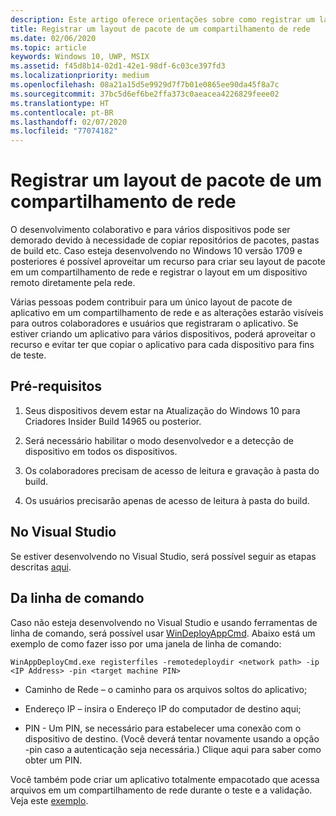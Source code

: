```yaml
---
description: Este artigo oferece orientações sobre como registrar um layout de pacote de um compartilhamento de rede
title: Registrar um layout de pacote de um compartilhamento de rede
ms.date: 02/06/2020
ms.topic: article
keywords: Windows 10, UWP, MSIX
ms.assetid: f45d8b14-02d1-42e1-98df-6c03ce397fd3
ms.localizationpriority: medium
ms.openlocfilehash: 08a21a15d5e9929d7f7b01e0865ee90da45f8a7c
ms.sourcegitcommit: 37bc5d6ef6be2ffa373c0aeacea4226829feee02
ms.translationtype: HT
ms.contentlocale: pt-BR
ms.lasthandoff: 02/07/2020
ms.locfileid: "77074182"
---
```

# <a name="registering-a-package-layout-from-a-network-share"></a>Registrar um layout de pacote de um compartilhamento de rede

O desenvolvimento colaborativo e para vários dispositivos pode ser demorado devido à necessidade de copiar repositórios de pacotes, pastas de build etc. Caso esteja desenvolvendo no Windows 10 versão 1709 e posteriores é possível aproveitar um recurso para criar seu layout de pacote em um compartilhamento de rede e registrar o layout em um dispositivo remoto diretamente pela rede.

Várias pessoas podem contribuir para um único layout de pacote de aplicativo em um compartilhamento de rede e as alterações estarão visíveis para outros colaboradores e usuários que registraram o aplicativo. Se estiver criando um aplicativo para vários dispositivos, poderá aproveitar o recurso e evitar ter que copiar o aplicativo para cada dispositivo para fins de teste.

## <a name="prerequisites"></a>Pré-requisitos

1. Seus dispositivos devem estar na Atualização do Windows 10 para Criadores Insider Build 14965 ou posterior.

2. Será necessário habilitar o modo desenvolvedor e a detecção de dispositivo em todos os dispositivos.

3. Os colaboradores precisam de acesso de leitura e gravação à pasta do build.

4. Os usuários precisarão apenas de acesso de leitura à pasta do build.

## <a name="in-visual-studio"></a>No Visual Studio

Se estiver desenvolvendo no Visual Studio, será possível seguir as etapas descritas [aqui](https://docs.microsoft.com/windows/uwp/debug-test-perf/deploying-and-debugging-uwp-apps?redirectedfrom=MSDN#advanced-remote-deployment-options).

## <a name="from-the-command-line"></a>Da linha de comando

Caso não esteja desenvolvendo no Visual Studio e usando ferramentas de linha de comando, será possível usar [WinDeployAppCmd](https://docs.microsoft.com/windows/uwp/packaging/install-universal-windows-apps-with-the-winappdeploycmd-tool). Abaixo está um exemplo de como fazer isso por uma janela de linha de comando:

```
WinAppDeployCmd.exe registerfiles -remotedeploydir <network path> -ip <IP Address> -pin <target machine PIN>
```
- Caminho de Rede – o caminho para os arquivos soltos do aplicativo;

- Endereço IP – insira o Endereço IP do computador de destino aqui;

- PIN - Um PIN, se necessário para estabelecer uma conexão com o dispositivo de destino. (Você deverá tentar novamente usando a opção -pin caso a autenticação seja necessária.) Clique aqui para saber como obter um PIN.
 

Você também pode criar um aplicativo totalmente empacotado que acessa arquivos em um compartilhamento de rede durante o teste e a validação. Veja este [exemplo](https://github.com/AppInstaller/Windows-appsample-marble-maze).